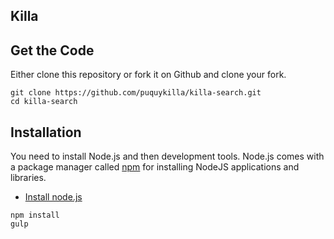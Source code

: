 ## Killa


## Get the Code
Either clone this repository or fork it on Github and clone your fork.

```
git clone https://github.com/puquykilla/killa-search.git
cd killa-search
```

## Installation
You need to install Node.js and then development tools. Node.js comes with a package manager called [npm](http://npmjs.org) for installing NodeJS applications and libraries.

* [Install node.js](http://nodejs.org/download/)
```
npm install
gulp
```
